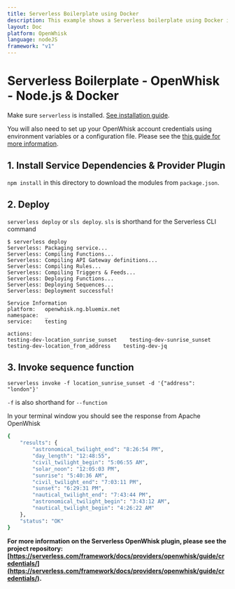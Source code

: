 ```yaml
---
title: Serverless Boilerplate using Docker
description: This example shows a Serverless boilerplate using Docker in NodeJS.
layout: Doc
platform: OpenWhisk
language: nodeJS
framework: "v1"
---
```

# Serverless Boilerplate - OpenWhisk - Node.js & Docker

Make sure `serverless` is installed. [See installation guide](https://serverless.com/framework/docs/providers/openwhisk/guide/installation/).

You will also need to set up your OpenWhisk account credentials using environment variables or a configuration file. Please see the [this guide for more information](https://serverless.com/framework/docs/providers/openwhisk/guide/credentials/).

## 1. Install Service Dependencies & Provider Plugin
`npm install` in this directory to download the modules from `package.json`.

## 2. Deploy
`serverless deploy` or `sls deploy`. `sls` is shorthand for the Serverless CLI command

```
$ serverless deploy
Serverless: Packaging service...
Serverless: Compiling Functions...
Serverless: Compiling API Gateway definitions...
Serverless: Compiling Rules...
Serverless: Compiling Triggers & Feeds...
Serverless: Deploying Functions...
Serverless: Deploying Sequences...
Serverless: Deployment successful!

Service Information
platform:	openwhisk.ng.bluemix.net
namespace:	_
service:	testing

actions:
testing-dev-location_sunrise_sunset    testing-dev-sunrise_sunset    testing-dev-location_from_address    testing-dev-jq
```

## 3. Invoke sequence function
`serverless invoke -f location_sunrise_sunset -d '{"address": "london"}'`

`-f` is also shorthand for `--function`

In your terminal window you should see the response from Apache OpenWhisk

```bash
{
    "results": {
        "astronomical_twilight_end": "8:26:54 PM",
        "day_length": "12:48:55",
        "civil_twilight_begin": "5:06:55 AM",
        "solar_noon": "12:05:03 PM",
        "sunrise": "5:40:36 AM",
        "civil_twilight_end": "7:03:11 PM",
        "sunset": "6:29:31 PM",
        "nautical_twilight_end": "7:43:44 PM",
        "astronomical_twilight_begin": "3:43:12 AM",
        "nautical_twilight_begin": "4:26:22 AM"
    },
    "status": "OK"
}
```

**For more information on the Serverless OpenWhisk plugin, please see the project repository: [https://serverless.com/framework/docs/providers/openwhisk/guide/credentials/](https://serverless.com/framework/docs/providers/openwhisk/guide/credentials/).**
